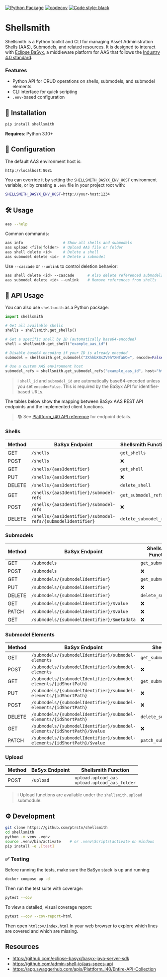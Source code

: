 [![Python Package](https://github.com/ptrstn/shellsmith/actions/workflows/python-package.yaml/badge.svg)](https://github.com/ptrstn/shellsmith/actions/workflows/python-package.yaml)
[![codecov](https://codecov.io/gh/ptrstn/shellsmith/branch/main/graph/badge.svg)](https://codecov.io/gh/ptrstn/shellsmith)
[![Code style: black](https://img.shields.io/badge/code%20style-black-000000.svg)](https://github.com/psf/black)

# Shellsmith

Shellsmith is a Python toolkit and CLI for managing Asset Administration Shells (AAS), Submodels, and related resources. 
It is designed to interact with [Eclipse BaSyx](https://www.eclipse.org/basyx/), a middleware platform for AAS that follows the [Industry 4.0 standard](https://industrialdigitaltwin.org/en/content-hub/aasspecifications).

### Features

- Python API for CRUD operations on shells, submodels, and submodel elements
- CLI interface for quick scripting
- `.env`-based configuration

## 🚀 Installation

```bash
pip install shellsmith
```

**Requires**: Python 3.10+

## 🔧 Configuration

The default AAS environment host is:

```
http://localhost:8081
```

You can override it by setting the `SHELLSMITH_BASYX_ENV_HOST` environment variable, or by creating a `.env` file in your project root with:

```bash
SHELLSMITH_BASYX_ENV_HOST=http://your-host:1234
```

## 🛠️ Usage

```bash
aas --help
```

Common commands:

```bash
aas info                  # Show all shells and submodels
aas upload <file|folder>  # Upload AAS file or folder
aas shell delete <id>     # Delete a shell
aas submodel delete <id>  # Delete a submodel
```

Use `--cascade` or `--unlink` to control deletion behavior:

```bash
aas shell delete <id> --cascade      # Also delete referenced submodels
aas submodel delete <id> --unlink    # Remove references from shells
```

## 📡 API Usage

You can also use `shellsmith` as a Python package:

```python
import shellsmith

# Get all available shells
shells = shellsmith.get_shells()

# Get a specific shell by ID (automatically base64-encoded)
shell = shellsmith.get_shell("example_aas_id")

# Disable base64 encoding if your ID is already encoded
submodel = shellsmith.get_submodel("ZXhhbXBsZV9hYXNfaWQ=", encode=False)

# Use a custom AAS environment host
submodel_refs = shellsmith.get_submodel_refs("example_aas_id", host="http://localhost:8081")
```

> ℹ️ `shell_id` and `submodel_id` are automatically base64-encoded unless you set `encode=False`. This is required by the BaSyx API for identifier-based URLs.

The tables below show the mapping between BaSyx AAS REST API endpoints and the implemented client functions.

> 📚 See [Plattform_i40 API reference](https://app.swaggerhub.com/apis/Plattform_i40/Entire-API-Collection) for endpoint details.

### Shells

| Method | BaSyx Endpoint                                               | Shellsmith Function   |
|--------|--------------------------------------------------------------|-----------------------|
| GET    | `/shells`                                                    | `get_shells`          |
| POST   | `/shells`                                                    | ❌                     |
| GET    | `/shells/{aasIdentifier}`                                    | `get_shell`           |
| PUT    | `/shells/{aasIdentifier}`                                    | ❌                     |
| DELETE | `/shells/{aasIdentifier}`                                    | `delete_shell`        |
| GET    | `/shells/{aasIdentifier}/submodel-refs`                      | `get_submodel_refs`   |
| POST   | `/shells/{aasIdentifier}/submodel-refs`                      | ❌                     |
| DELETE | `/shells/{aasIdentifier}/submodel-refs/{submodelIdentifier}` | `delete_submodel_ref` |

### Submodels

| Method | BaSyx Endpoint                              | Shellsmith Function |
|--------|---------------------------------------------|---------------------|
| GET    | `/submodels`                                | `get_submodels`     |
| POST   | `/submodels`                                | ❌                   |
| GET    | `/submodels/{submodelIdentifier}`           | `get_submodel`      |
| PUT    | `/submodels/{submodelIdentifier}`           | ❌                   |
| DELETE | `/submodels/{submodelIdentifier}`           | `delete_submodel`   |
| GET    | `/submodels/{submodelIdentifier}/$value`    | ❌                   |
| PATCH  | `/submodels/{submodelIdentifier}/$value`    | ❌                   |
| GET    | `/submodels/{submodelIdentifier}/$metadata` | ❌                   |

### Submodel Elements

| Method | BaSyx Endpoint                                                           | Shellsmith Function            |
|--------|--------------------------------------------------------------------------|--------------------------------|
| GET    | `/submodels/{submodelIdentifier}/submodel-elements`                      | `get_submodel_elements`        |
| POST   | `/submodels/{submodelIdentifier}/submodel-elements`                      | ❌                              |
| GET    | `/submodels/{submodelIdentifier}/submodel-elements/{idShortPath}`        | `get_submodel_element`         |
| PUT    | `/submodels/{submodelIdentifier}/submodel-elements/{idShortPath}`        | ❌                              |
| POST   | `/submodels/{submodelIdentifier}/submodel-elements/{idShortPath}`        | ❌                              |
| DELETE | `/submodels/{submodelIdentifier}/submodel-elements/{idShortPath}`        | `delete_submodel_element`      |
| GET    | `/submodels/{submodelIdentifier}/submodel-elements/{idShortPath}/$value` | ❌                              |
| PATCH  | `/submodels/{submodelIdentifier}/submodel-elements/{idShortPath}/$value` | `patch_submodel_element_value` |

### Upload

| Method | BaSyx Endpoint | Shellsmith Function                                 |
|--------|----------------|-----------------------------------------------------|
| POST   | `/upload`      | `upload.upload_aas` <br> `upload.upload_aas_folder` |

> ℹ️ Upload functions are available under the `shellsmith.upload` submodule.

## ⚙️ Development

```bash
git clone https://github.com/ptrstn/shellsmith
cd shellsmith
python -m venv .venv
source .venv/bin/activate    # or .venv\Scripts\activate on Windows
pip install -e .[test]
```

### ✅ Testing

Before running the tests, make sure the BaSyx stack is up and running:

```bash
docker compose up -d
```

Then run the test suite with coverage:

```bash
pytest --cov
```

To view a detailed, visual coverage report:

```bash
pytest --cov --cov-report=html
```

Then open `htmlcov/index.html` in your web browser to explore which lines are covered and which are missing.

## Resources

- https://github.com/eclipse-basyx/basyx-java-server-sdk
- https://github.com/admin-shell-io/aas-specs-api
- https://app.swaggerhub.com/apis/Plattform_i40/Entire-API-Collection
